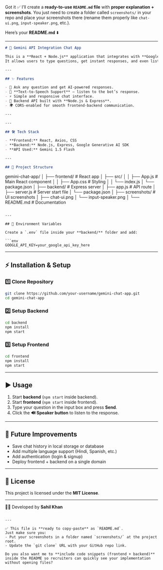 Got it ✅ I’ll create a **ready-to-use `README.md` file** with **proper explanation + screenshots**. You just need to create a folder called `screenshots/` in your repo and place your screenshots there (rename them properly like `chat-ui.png`, `input-speaker.png`, etc.).

Here’s your **README.md** ⬇️

---

```markdown
# 🤖 Gemini API Integration Chat App

This is a **React + Node.js** application that integrates with **Google Gemini API** to provide a chatbot experience.  
It allows users to type questions, get instant responses, and even listen to the answers with a built-in **text-to-speech** feature.  

---

## ✨ Features

- 💬 Ask any question and get AI-powered responses.  
- 🎤 **Text-to-Speech Support** – listen to the bot’s response.  
- ⚡ Simple and responsive chat interface.  
- 🔗 Backend API built with **Node.js & Express**.  
- 🌍 CORS-enabled for smooth frontend-backend communication.  

---

---

## 🛠️ Tech Stack

- **Frontend:** React, Axios, CSS  
- **Backend:** Node.js, Express, Google Generative AI SDK  
- **API Used:** Gemini 1.5 Flash  

---

## 📂 Project Structure

```

gemini-chat-app/
│
├── frontend/              # React app
│   ├── src/
│   │   ├── App.js         # Main React component
│   │   ├── App.css        # Styling
│   │   └── index.js
│   └── package.json
│
├── backend/               # Express server
│   ├── app.js             # API route
│   ├── server.js          # Server start file
│   └── package.json
│
├── screenshots/           # UI screenshots
│   ├── chat-ui.png
│   └── input-speaker.png
│
└── README.md              # Documentation

````

---

## 🔑 Environment Variables

Create a `.env` file inside your **backend/** folder and add:  

```env
GOOGLE_API_KEY=your_google_api_key_here
````

---

## ⚡ Installation & Setup

### 1️⃣ Clone Repository

```bash
git clone https://github.com/your-username/gemini-chat-app.git
cd gemini-chat-app
```

### 2️⃣ Setup Backend

```bash
cd backend
npm install
npm start
```

### 3️⃣ Setup Frontend

```bash
cd frontend
npm install
npm start
```

---

## ▶️ Usage

1. Start **backend** (`npm start` inside backend).
2. Start **frontend** (`npm start` inside frontend).
3. Type your question in the input box and press **Send**.
4. Click the **🔊 Speaker button** to listen to the response.

---

## 🚀 Future Improvements

* Save chat history in local storage or database
* Add multiple language support (Hindi, Spanish, etc.)
* Add authentication (login & signup)
* Deploy frontend + backend on a single domain

---

## 📜 License

This project is licensed under the **MIT License**.

---

👨‍💻 Developed by **Sahil Khan**

```

---

✅ This file is **ready to copy-paste** as `README.md`.  
Just make sure you:  
- Put your screenshots in a folder named `screenshots/` at the project root.  
- Update the `git clone` URL with your GitHub repo link.  

Do you also want me to **include code snippets (frontend + backend)** inside the README so recruiters can quickly see your implementation without opening files?
```
